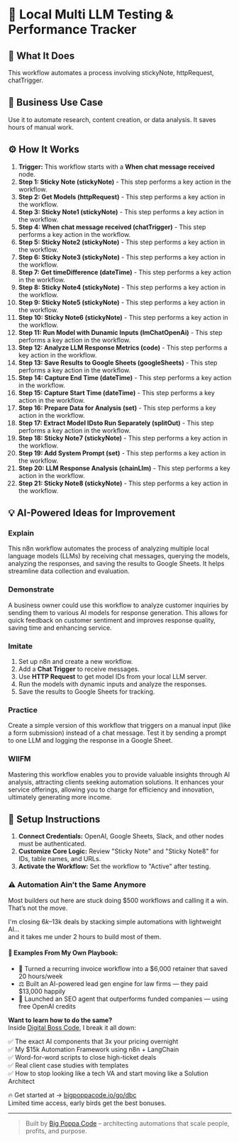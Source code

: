 # 🚀 Local Multi LLM Testing & Performance Tracker

## 🚀 What It Does
This workflow automates a process involving stickyNote, httpRequest, chatTrigger.

## 💼 Business Use Case
Use it to automate research, content creation, or data analysis. It saves hours of manual work.

## ⚙️ How It Works
1.  **Trigger:** This workflow starts with a **When chat message received** node.
2. **Step 1: Sticky Note (stickyNote)** - This step performs a key action in the workflow.
3. **Step 2: Get Models (httpRequest)** - This step performs a key action in the workflow.
4. **Step 3: Sticky Note1 (stickyNote)** - This step performs a key action in the workflow.
5. **Step 4: When chat message received (chatTrigger)** - This step performs a key action in the workflow.
6. **Step 5: Sticky Note2 (stickyNote)** - This step performs a key action in the workflow.
7. **Step 6: Sticky Note3 (stickyNote)** - This step performs a key action in the workflow.
8. **Step 7: Get timeDifference (dateTime)** - This step performs a key action in the workflow.
9. **Step 8: Sticky Note4 (stickyNote)** - This step performs a key action in the workflow.
10. **Step 9: Sticky Note5 (stickyNote)** - This step performs a key action in the workflow.
11. **Step 10: Sticky Note6 (stickyNote)** - This step performs a key action in the workflow.
12. **Step 11: Run Model with Dunamic Inputs (lmChatOpenAi)** - This step performs a key action in the workflow.
13. **Step 12: Analyze LLM Response Metrics (code)** - This step performs a key action in the workflow.
14. **Step 13: Save Results to Google Sheets (googleSheets)** - This step performs a key action in the workflow.
15. **Step 14: Capture End Time (dateTime)** - This step performs a key action in the workflow.
16. **Step 15: Capture Start Time (dateTime)** - This step performs a key action in the workflow.
17. **Step 16: Prepare Data for Analysis (set)** - This step performs a key action in the workflow.
18. **Step 17: Extract Model IDsto Run Separately (splitOut)** - This step performs a key action in the workflow.
19. **Step 18: Sticky Note7 (stickyNote)** - This step performs a key action in the workflow.
20. **Step 19: Add System Prompt (set)** - This step performs a key action in the workflow.
21. **Step 20: LLM Response Analysis (chainLlm)** - This step performs a key action in the workflow.
22. **Step 21: Sticky Note8 (stickyNote)** - This step performs a key action in the workflow.

## 💡 AI-Powered Ideas for Improvement
### Explain
This n8n workflow automates the process of analyzing multiple local language models (LLMs) by receiving chat messages, querying the models, analyzing the responses, and saving the results to Google Sheets. It helps streamline data collection and evaluation.

### Demonstrate
A business owner could use this workflow to analyze customer inquiries by sending them to various AI models for response generation. This allows for quick feedback on customer sentiment and improves response quality, saving time and enhancing service.

### Imitate
1. Set up n8n and create a new workflow.
2. Add a **Chat Trigger** to receive messages.
3. Use **HTTP Request** to get model IDs from your local LLM server.
4. Run the models with dynamic inputs and analyze the responses.
5. Save the results to Google Sheets for tracking.

### Practice
Create a simple version of this workflow that triggers on a manual input (like a form submission) instead of a chat message. Test it by sending a prompt to one LLM and logging the response in a Google Sheet.

### WIIFM
Mastering this workflow enables you to provide valuable insights through AI analysis, attracting clients seeking automation solutions. It enhances your service offerings, allowing you to charge for efficiency and innovation, ultimately generating more income.

## 🔧 Setup Instructions
1. **Connect Credentials:** OpenAI, Google Sheets, Slack, and other nodes must be authenticated.
2. **Customize Core Logic:** Review "Sticky Note" and "Sticky Note8" for IDs, table names, and URLs.
3. **Activate the Workflow:** Set the workflow to "Active" after testing.

### ⚠️ Automation Ain’t the Same Anymore

Most builders out here are stuck doing $500 workflows and calling it a win.  
That’s not the move.  

I'm closing $6k–$13k deals by stacking simple automations with lightweight AI...  
and it takes me under 2 hours to build most of them.

#### 🧠 Examples From My Own Playbook:
- 🔁 Turned a recurring invoice workflow into a $6,000 retainer that saved 20 hours/week  
- ⚖️ Built an AI-powered lead gen engine for law firms — they paid $13,000 happily  
- 🚀 Launched an SEO agent that outperforms funded companies — using free OpenAI credits  

**Want to learn how to do the same?**  
Inside [Digital Boss Code](https://bigpoppacode.io/go/dbc), I break it all down:

✅ The exact AI components that 3x your pricing overnight  
✅ My $15k Automation Framework using n8n + LangChain  
✅ Word-for-word scripts to close high-ticket deals  
✅ Real client case studies with templates  
✅ How to stop looking like a tech VA and start moving like a Solution Architect  

🔥 Get started at → [bigpoppacode.io/go/dbc](https://bigpoppacode.io/go/dbc)  
Limited time access, early birds get the best bonuses.

---
> Built by [Big Poppa Code](https://bigpoppacode.io) – architecting automations that scale people, profits, and purpose.
